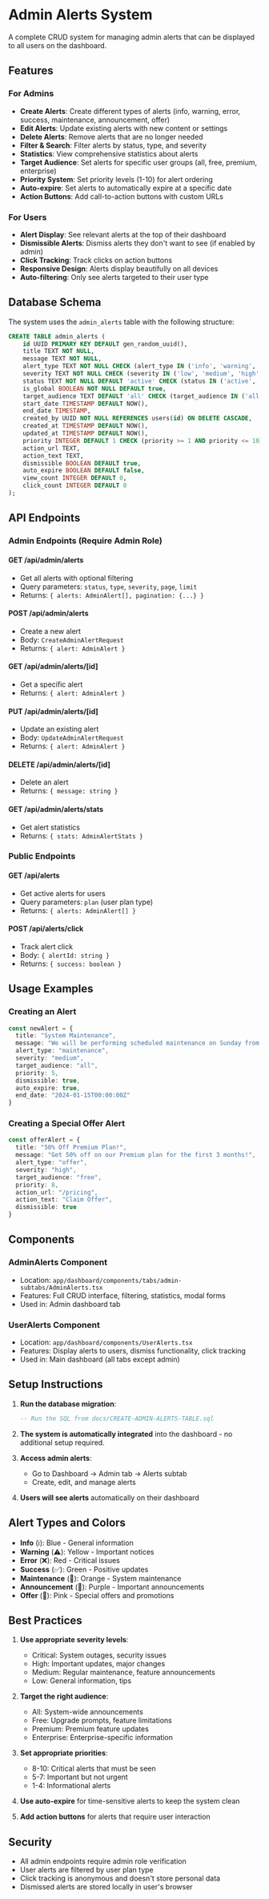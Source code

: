 # Admin Alerts System

A complete CRUD system for managing admin alerts that can be displayed to all users on the dashboard.

## Features

### For Admins
- **Create Alerts**: Create different types of alerts (info, warning, error, success, maintenance, announcement, offer)
- **Edit Alerts**: Update existing alerts with new content or settings
- **Delete Alerts**: Remove alerts that are no longer needed
- **Filter & Search**: Filter alerts by status, type, and severity
- **Statistics**: View comprehensive statistics about alerts
- **Target Audience**: Set alerts for specific user groups (all, free, premium, enterprise)
- **Priority System**: Set priority levels (1-10) for alert ordering
- **Auto-expire**: Set alerts to automatically expire at a specific date
- **Action Buttons**: Add call-to-action buttons with custom URLs

### For Users
- **Alert Display**: See relevant alerts at the top of their dashboard
- **Dismissible Alerts**: Dismiss alerts they don't want to see (if enabled by admin)
- **Click Tracking**: Track clicks on action buttons
- **Responsive Design**: Alerts display beautifully on all devices
- **Auto-filtering**: Only see alerts targeted to their user type

## Database Schema

The system uses the `admin_alerts` table with the following structure:

```sql
CREATE TABLE admin_alerts (
    id UUID PRIMARY KEY DEFAULT gen_random_uuid(),
    title TEXT NOT NULL,
    message TEXT NOT NULL,
    alert_type TEXT NOT NULL CHECK (alert_type IN ('info', 'warning', 'error', 'success', 'maintenance', 'announcement', 'offer')),
    severity TEXT NOT NULL CHECK (severity IN ('low', 'medium', 'high', 'critical')),
    status TEXT NOT NULL DEFAULT 'active' CHECK (status IN ('active', 'inactive', 'draft')),
    is_global BOOLEAN NOT NULL DEFAULT true,
    target_audience TEXT DEFAULT 'all' CHECK (target_audience IN ('all', 'free', 'premium', 'enterprise')),
    start_date TIMESTAMP DEFAULT NOW(),
    end_date TIMESTAMP,
    created_by UUID NOT NULL REFERENCES users(id) ON DELETE CASCADE,
    created_at TIMESTAMP DEFAULT NOW(),
    updated_at TIMESTAMP DEFAULT NOW(),
    priority INTEGER DEFAULT 1 CHECK (priority >= 1 AND priority <= 10),
    action_url TEXT,
    action_text TEXT,
    dismissible BOOLEAN DEFAULT true,
    auto_expire BOOLEAN DEFAULT false,
    view_count INTEGER DEFAULT 0,
    click_count INTEGER DEFAULT 0
);
```

## API Endpoints

### Admin Endpoints (Require Admin Role)

#### GET /api/admin/alerts
- Get all alerts with optional filtering
- Query parameters: `status`, `type`, `severity`, `page`, `limit`
- Returns: `{ alerts: AdminAlert[], pagination: {...} }`

#### POST /api/admin/alerts
- Create a new alert
- Body: `CreateAdminAlertRequest`
- Returns: `{ alert: AdminAlert }`

#### GET /api/admin/alerts/[id]
- Get a specific alert
- Returns: `{ alert: AdminAlert }`

#### PUT /api/admin/alerts/[id]
- Update an existing alert
- Body: `UpdateAdminAlertRequest`
- Returns: `{ alert: AdminAlert }`

#### DELETE /api/admin/alerts/[id]
- Delete an alert
- Returns: `{ message: string }`

#### GET /api/admin/alerts/stats
- Get alert statistics
- Returns: `{ stats: AdminAlertStats }`

### Public Endpoints

#### GET /api/alerts
- Get active alerts for users
- Query parameters: `plan` (user plan type)
- Returns: `{ alerts: AdminAlert[] }`

#### POST /api/alerts/click
- Track alert click
- Body: `{ alertId: string }`
- Returns: `{ success: boolean }`

## Usage Examples

### Creating an Alert

```typescript
const newAlert = {
  title: "System Maintenance",
  message: "We will be performing scheduled maintenance on Sunday from 2-4 AM EST.",
  alert_type: "maintenance",
  severity: "medium",
  target_audience: "all",
  priority: 5,
  dismissible: true,
  auto_expire: true,
  end_date: "2024-01-15T00:00:00Z"
}
```

### Creating a Special Offer Alert

```typescript
const offerAlert = {
  title: "50% Off Premium Plan!",
  message: "Get 50% off on our Premium plan for the first 3 months!",
  alert_type: "offer",
  severity: "high",
  target_audience: "free",
  priority: 8,
  action_url: "/pricing",
  action_text: "Claim Offer",
  dismissible: true
}
```

## Components

### AdminAlerts Component
- Location: `app/dashboard/components/tabs/admin-subtabs/AdminAlerts.tsx`
- Features: Full CRUD interface, filtering, statistics, modal forms
- Used in: Admin dashboard tab

### UserAlerts Component
- Location: `app/dashboard/components/UserAlerts.tsx`
- Features: Display alerts to users, dismiss functionality, click tracking
- Used in: Main dashboard (all tabs except admin)

## Setup Instructions

1. **Run the database migration**:
   ```sql
   -- Run the SQL from docs/CREATE-ADMIN-ALERTS-TABLE.sql
   ```

2. **The system is automatically integrated** into the dashboard - no additional setup required.

3. **Access admin alerts**:
   - Go to Dashboard → Admin tab → Alerts subtab
   - Create, edit, and manage alerts

4. **Users will see alerts** automatically on their dashboard

## Alert Types and Colors

- **Info** (ℹ️): Blue - General information
- **Warning** (⚠️): Yellow - Important notices
- **Error** (❌): Red - Critical issues
- **Success** (✅): Green - Positive updates
- **Maintenance** (🔧): Orange - System maintenance
- **Announcement** (📢): Purple - Important announcements
- **Offer** (🎉): Pink - Special offers and promotions

## Best Practices

1. **Use appropriate severity levels**:
   - Critical: System outages, security issues
   - High: Important updates, major changes
   - Medium: Regular maintenance, feature announcements
   - Low: General information, tips

2. **Target the right audience**:
   - All: System-wide announcements
   - Free: Upgrade prompts, feature limitations
   - Premium: Premium feature updates
   - Enterprise: Enterprise-specific information

3. **Set appropriate priorities**:
   - 8-10: Critical alerts that must be seen
   - 5-7: Important but not urgent
   - 1-4: Informational alerts

4. **Use auto-expire** for time-sensitive alerts to keep the system clean

5. **Add action buttons** for alerts that require user interaction

## Security

- All admin endpoints require admin role verification
- User alerts are filtered by user plan type
- Click tracking is anonymous and doesn't store personal data
- Dismissed alerts are stored locally in user's browser
